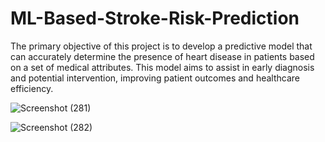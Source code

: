 # ML-Based-Stroke-Risk-Prediction
The primary objective of this project is to develop a predictive model that can accurately determine the presence of heart disease in patients based on a set of medical attributes. This model aims to assist in early diagnosis and potential intervention, improving patient outcomes and healthcare efficiency.

![Screenshot (281)](https://github.com/user-attachments/assets/9c333537-a4aa-4158-a37d-e8a5a0df0433)

![Screenshot (282)](https://github.com/user-attachments/assets/7cbc50b6-244b-4cac-94ac-f15b84a3a9ec)
